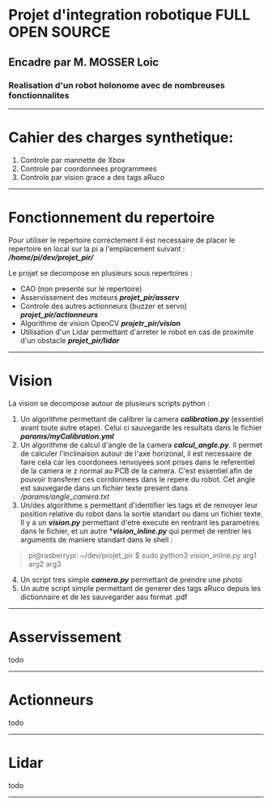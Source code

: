 # Projet d'integration robotique FULL OPEN SOURCE
## Encadre par M. MOSSER Loic
### Realisation d'un robot holonome avec de nombreuses fonctionnalites
----
# Cahier des charges synthetique:
1. Controle par mannette de Xbox
2. Controle par coordonnees programmees
3. Controle par vision grace a des tags aRuco
----
# Fonctionnement du repertoire

Pour utiliser le repertoire correctement il est necessaire de placer le repertoire en local sur la pi a l'emplacement suivant :
***/home/pi/dev/projet_pir/***

Le projet se decompose en plusieurs sous repertoires : 
* CAO (non presente sur le repertoire)
* Asservissement des moteurs ***projet_pir/asserv***
* Controle des autres actionneurs (buzzer et servo)  ***projet_pir/actionneurs***
* Algorithme de vision OpenCV ***projetr_pir/vision***
* Utilisation d'un Lidar permettant d'arreter le robot en cas de proximite d'un obstacle ***projet_pir/lidar***

----

# Vision
La vision se decompose autour de plusieurs scripts python :
1. Un algorithme permettant de calibrer la camera ***calibration.py*** (essentiel avant toute autre etape). Celui ci sauvegarde les resultats dans le fichier ***params/myCalibration.yml***
2. Un algorithme de calcul d'angle de la camera ***calcul_angle.py***. Il permet de calculer l'inclinaison autour de l'axe horizonal, il est necessaire de faire cela car les coordonees renvoyees sont prises dans le referentiel de la camera ie z normal au PCB de la camera. C'est essentiel afin de pouvoir transferer ces corrdonnees dans le repere du robot. Cet angle est sauvegarde dans un fichier texte present dans */params/angle_camera.txt*
3. Un/des algorithme.s permettant d'identifier les tags et de renvoyer leur position relative du robot dans la sortie standart ou dans un fichier texte. Il y a un ***vision.py***  permettant d'etre execute en rentrant les parametres dans le fichier, et un autre ****vision_inline.py*** qui permet de rentrer les arguments de maniere standart dans le shell : 
>pi@rasberrypi: ~/dev/projet_pir $ sudo python3 vision_inline.py arg1 arg2 arg3
4. Un script tres simple ***camera.py*** permettant de prendre une photo
5. Un autre script simple permettant de generer des tags aRuco depuis les dictionnaire et de les sauvegarder aau format .pdf

----

# Asservissement 
todo

----

# Actionneurs
todo

----

# Lidar
todo

----
